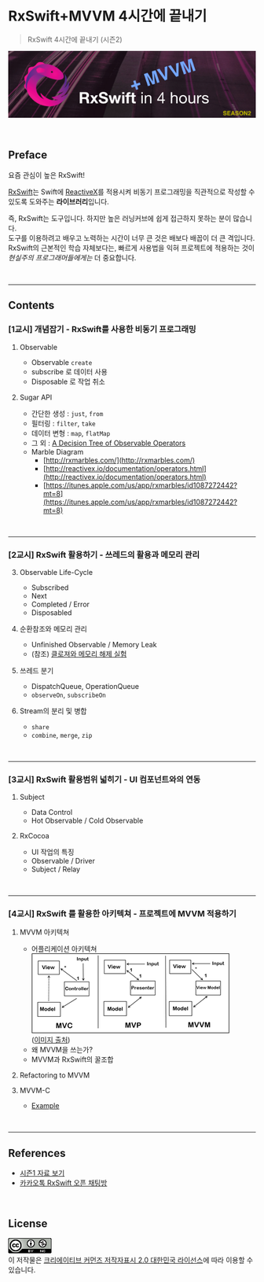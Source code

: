 # RxSwift+MVVM 4시간에 끝내기
> RxSwift 4시간에 끝내기 (시즌2)

![](docs/rxswift_in_4_hours_logo_s2.png)

<br/>

## Preface

요즘 관심이 높은 RxSwift!

[RxSwift](https://github.com/ReactiveX/RxSwift)는 Swift에 [ReactiveX](http://reactivex.io/)를 적용시켜 비동기 프로그래밍을 직관적으로 작성할 수 있도록 도와주는 **라이브러리**입니다. 

즉, RxSwift는 도구입니다. 하지만 높은 러닝커브에 쉽게 접근하지 못하는 분이 많습니다.<br/>
도구를 이용하려고 배우고 노력하는 시간이 너무 큰 것은 배보다 배꼽이 더 큰 격입니다.<br/>
RxSwift의 근본적인 학습 자체보다는, 빠르게 사용법을 익혀 프로젝트에 적용하는 것이 *현실주의 프로그래머들에게는* 더 중요합니다.

<br/>
<hr/>

## Contents

### [1교시] 개념잡기 - RxSwift를 사용한 비동기 프로그래밍

1. Observable

   - Observable `create`
   - subscribe 로 데이터 사용
   - Disposable 로 작업 취소

2. Sugar API

   - 간단한 생성 : `just`, `from`
   - 필터링 : `filter`, `take`
   - 데이터 변형 : `map`, `flatMap`
   - 그 외 : [A Decision Tree of Observable Operators](http://reactivex.io/documentation/ko/operators.html)
   - Marble Diagram
     - [http://rxmarbles.com/](http://rxmarbles.com/)
     - [http://reactivex.io/documentation/operators.html](http://reactivex.io/documentation/operators.html)
     - [https://itunes.apple.com/us/app/rxmarbles/id1087272442?mt=8](https://itunes.apple.com/us/app/rxmarbles/id1087272442?mt=8)

<br/>
<hr/>

### [2교시] RxSwift 활용하기 - 쓰레드의 활용과 메모리 관리

3. Observable Life-Cycle
   - Subscribed
   - Next
   - Completed / Error
   - Disposabled

4. 순환참조와 메모리 관리
   - Unfinished Observable / Memory Leak
   - (참조) [클로져와 메모리 해제 실험](https://iamchiwon.github.io/2018/08/13/closure-mem/)
	
5. 쓰레드 분기
   - DispatchQueue, OperationQueue
   - `observeOn`, `subscribeOn`

6. Stream의 분리 및 병합
   - `share`
   - `combine`, `merge`, `zip`

<br/>
<hr/>

### [3교시] RxSwift 활용범위 넓히기 - UI 컴포넌트와의 연동

1. Subject
   - Data Control
   - Hot Observable / Cold Observable

2. RxCocoa
   - UI 작업의 특징
   - Observable / Driver
   - Subject / Relay

<br/>
<hr/>

### [4교시] RxSwift 를 활용한 아키텍쳐 - 프로젝트에 MVVM 적용하기

1. MVVM 아키텍쳐
	- 어플리케이션 아키텍쳐<br/>
    ![architectures](docs/architectures.png)<br/>
	([이미지 출처](http://geekswithblogs.net/dlussier/archive/2009/11/21/136454.aspx))
	- 왜 MVVM을 쓰는가?
	- MVVM과 RxSwift의 꿀조합

2. Refactoring to MVVM
3. MVVM-C
	- [Example](https://github.com/uptechteam/Coordinator-MVVM-Rx-Example)

<br/>
<hr/>

## References

- [시즌1 자료 보기](README_s1.md)
- [카카오톡 RxSwift 오픈 채팅방](https://open.kakao.com/o/gl2YZjq)

<br/>

## License

![](docs/cc_license.png)
<br />이 저작물은 <a rel="license" href="http://creativecommons.org/licenses/by/2.0/kr/">크리에이티브 커먼즈 저작자표시 2.0 대한민국 라이선스</a>에 따라 이용할 수 있습니다.

<br/>
